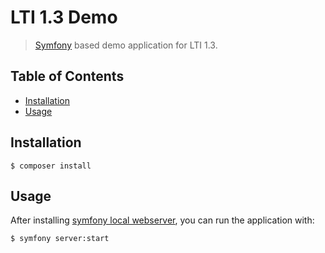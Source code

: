 # LTI 1.3 Demo

> [Symfony](https://symfony.com/) based demo application for LTI 1.3.

## Table of Contents

- [Installation](#installation)
- [Usage](#usage)

## Installation

```console
$ composer install
```
## Usage

After installing [symfony local webserver](https://symfony.com/doc/current/setup/symfony_server.html#installation), you can run the application with:

```console
$ symfony server:start
```